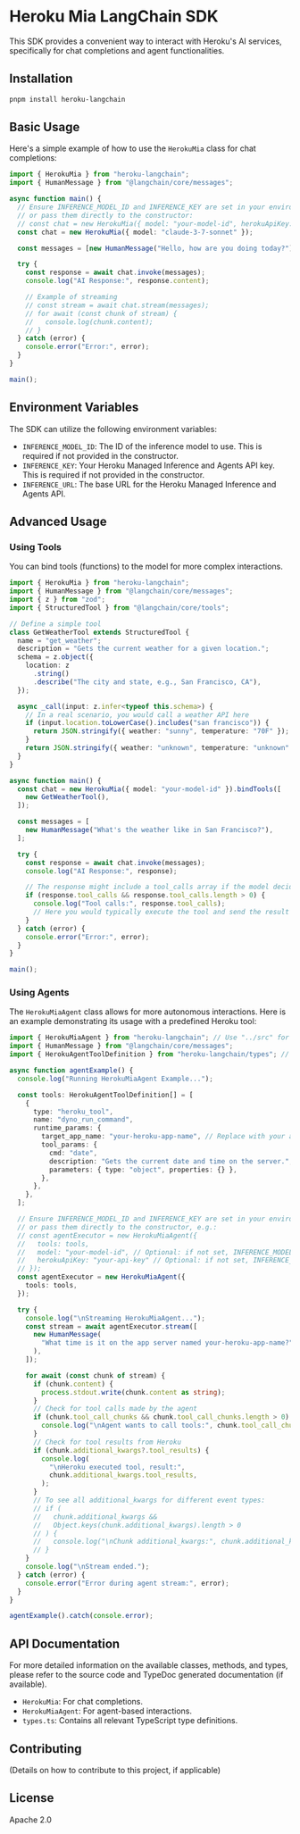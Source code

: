 # Heroku Mia LangChain SDK

This SDK provides a convenient way to interact with Heroku's AI services, specifically for chat completions and agent functionalities.

## Installation

```bash
pnpm install heroku-langchain
```

## Basic Usage

Here's a simple example of how to use the `HerokuMia` class for chat completions:

```typescript
import { HerokuMia } from "heroku-langchain";
import { HumanMessage } from "@langchain/core/messages";

async function main() {
  // Ensure INFERENCE_MODEL_ID and INFERENCE_KEY are set in your environment
  // or pass them directly to the constructor:
  // const chat = new HerokuMia({ model: "your-model-id", herokuApiKey: "your-api-key" });
  const chat = new HerokuMia({ model: "claude-3-7-sonnet" });

  const messages = [new HumanMessage("Hello, how are you doing today?")];

  try {
    const response = await chat.invoke(messages);
    console.log("AI Response:", response.content);

    // Example of streaming
    // const stream = await chat.stream(messages);
    // for await (const chunk of stream) {
    //   console.log(chunk.content);
    // }
  } catch (error) {
    console.error("Error:", error);
  }
}

main();
```

## Environment Variables

The SDK can utilize the following environment variables:

- `INFERENCE_MODEL_ID`: The ID of the inference model to use. This is required if not provided in the constructor.
- `INFERENCE_KEY`: Your Heroku Managed Inference and Agents API key. This is required if not provided in the constructor.
- `INFERENCE_URL`: The base URL for the Heroku Managed Inference and Agents API.

## Advanced Usage

### Using Tools

You can bind tools (functions) to the model for more complex interactions.

```typescript
import { HerokuMia } from "heroku-langchain";
import { HumanMessage } from "@langchain/core/messages";
import { z } from "zod";
import { StructuredTool } from "@langchain/core/tools";

// Define a simple tool
class GetWeatherTool extends StructuredTool {
  name = "get_weather";
  description = "Gets the current weather for a given location.";
  schema = z.object({
    location: z
      .string()
      .describe("The city and state, e.g., San Francisco, CA"),
  });

  async _call(input: z.infer<typeof this.schema>) {
    // In a real scenario, you would call a weather API here
    if (input.location.toLowerCase().includes("san francisco")) {
      return JSON.stringify({ weather: "sunny", temperature: "70F" });
    }
    return JSON.stringify({ weather: "unknown", temperature: "unknown" });
  }
}

async function main() {
  const chat = new HerokuMia({ model: "your-model-id" }).bindTools([
    new GetWeatherTool(),
  ]);

  const messages = [
    new HumanMessage("What's the weather like in San Francisco?"),
  ];

  try {
    const response = await chat.invoke(messages);
    console.log("AI Response:", response);

    // The response might include a tool_calls array if the model decided to use a tool
    if (response.tool_calls && response.tool_calls.length > 0) {
      console.log("Tool calls:", response.tool_calls);
      // Here you would typically execute the tool and send the result back to the model
    }
  } catch (error) {
    console.error("Error:", error);
  }
}

main();
```

### Using Agents

The `HerokuMiaAgent` class allows for more autonomous interactions. Here is an example demonstrating its usage with a predefined Heroku tool:

```typescript
import { HerokuMiaAgent } from "heroku-langchain"; // Use "../src" for local dev, "heroku-langchain" for published package
import { HumanMessage } from "@langchain/core/messages";
import { HerokuAgentToolDefinition } from "heroku-langchain/types"; // Use "../src/types" for local dev

async function agentExample() {
  console.log("Running HerokuMiaAgent Example...");

  const tools: HerokuAgentToolDefinition[] = [
    {
      type: "heroku_tool",
      name: "dyno_run_command",
      runtime_params: {
        target_app_name: "your-heroku-app-name", // Replace with your actual Heroku app name
        tool_params: {
          cmd: "date",
          description: "Gets the current date and time on the server.",
          parameters: { type: "object", properties: {} },
        },
      },
    },
  ];

  // Ensure INFERENCE_MODEL_ID and INFERENCE_KEY are set in your environment
  // or pass them directly to the constructor, e.g.:
  // const agentExecutor = new HerokuMiaAgent({
  //   tools: tools,
  //   model: "your-model-id", // Optional: if not set, INFERENCE_MODEL_ID env var is used
  //   herokuApiKey: "your-api-key" // Optional: if not set, INFERENCE_KEY env var is used
  // });
  const agentExecutor = new HerokuMiaAgent({
    tools: tools,
  });

  try {
    console.log("\nStreaming HerokuMiaAgent...");
    const stream = await agentExecutor.stream([
      new HumanMessage(
        "What time is it on the app server named your-heroku-app-name?", // Adjust query to match your app name
      ),
    ]);

    for await (const chunk of stream) {
      if (chunk.content) {
        process.stdout.write(chunk.content as string);
      }
      // Check for tool calls made by the agent
      if (chunk.tool_call_chunks && chunk.tool_call_chunks.length > 0) {
        console.log("\nAgent wants to call tools:", chunk.tool_call_chunks);
      }
      // Check for tool results from Heroku
      if (chunk.additional_kwargs?.tool_results) {
        console.log(
          "\nHeroku executed tool, result:",
          chunk.additional_kwargs.tool_results,
        );
      }
      // To see all additional_kwargs for different event types:
      // if (
      //   chunk.additional_kwargs &&
      //   Object.keys(chunk.additional_kwargs).length > 0
      // ) {
      //   console.log("\nChunk additional_kwargs:", chunk.additional_kwargs);
      // }
    }
    console.log("\nStream ended.");
  } catch (error) {
    console.error("Error during agent stream:", error);
  }
}

agentExample().catch(console.error);
```

## API Documentation

For more detailed information on the available classes, methods, and types, please refer to the source code and TypeDoc generated documentation (if available).

- `HerokuMia`: For chat completions.
- `HerokuMiaAgent`: For agent-based interactions.
- `types.ts`: Contains all relevant TypeScript type definitions.

## Contributing

(Details on how to contribute to this project, if applicable)

## License

Apache 2.0
